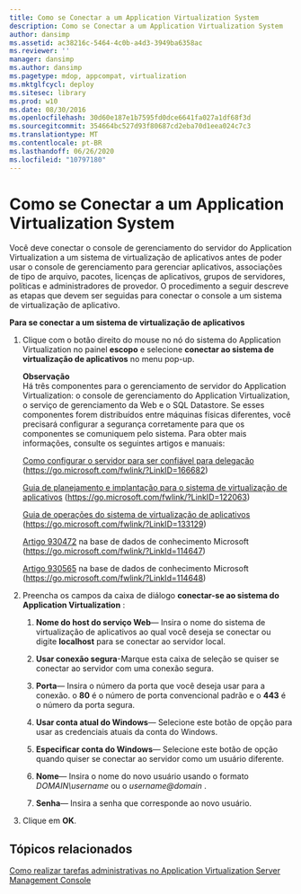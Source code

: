 ```yaml
---
title: Como se Conectar a um Application Virtualization System
description: Como se Conectar a um Application Virtualization System
author: dansimp
ms.assetid: ac38216c-5464-4c0b-a4d3-3949ba6358ac
ms.reviewer: ''
manager: dansimp
ms.author: dansimp
ms.pagetype: mdop, appcompat, virtualization
ms.mktglfcycl: deploy
ms.sitesec: library
ms.prod: w10
ms.date: 08/30/2016
ms.openlocfilehash: 30d60e187e1b7595fd0dce6641fa027a1df68f3d
ms.sourcegitcommit: 354664bc527d93f80687cd2eba70d1eea024c7c3
ms.translationtype: MT
ms.contentlocale: pt-BR
ms.lasthandoff: 06/26/2020
ms.locfileid: "10797180"
---
```

# Como se Conectar a um Application Virtualization System


Você deve conectar o console de gerenciamento do servidor do Application Virtualization a um sistema de virtualização de aplicativos antes de poder usar o console de gerenciamento para gerenciar aplicativos, associações de tipo de arquivo, pacotes, licenças de aplicativos, grupos de servidores, políticas e administradores de provedor. O procedimento a seguir descreve as etapas que devem ser seguidas para conectar o console a um sistema de virtualização de aplicativo.

**Para se conectar a um sistema de virtualização de aplicativos**

1. Clique com o botão direito do mouse no nó do sistema do Application Virtualization no painel **escopo** e selecione **conectar ao sistema de virtualização de aplicativos** no menu pop-up.

   **Observação**  
   Há três componentes para o gerenciamento de servidor do Application Virtualization: o console de gerenciamento do Application Virtualization, o serviço de gerenciamento da Web e o SQL Datastore. Se esses componentes forem distribuídos entre máquinas físicas diferentes, você precisará configurar a segurança corretamente para que os componentes se comuniquem pelo sistema. Para obter mais informações, consulte os seguintes artigos e manuais:

   [Como configurar o servidor para ser confiável para delegação](https://go.microsoft.com/fwlink/?LinkID=166682) (https://go.microsoft.com/fwlink/?LinkID=166682)

   [Guia de planejamento e implantação para o sistema de virtualização de aplicativos](https://go.microsoft.com/fwlink/?LinkID=122063) (https://go.microsoft.com/fwlink/?LinkID=122063)

   [Guia de operações do sistema de virtualização de aplicativos](https://go.microsoft.com/fwlink/?LinkID=133129) (https://go.microsoft.com/fwlink/?LinkID=133129)

   [Artigo 930472](https://go.microsoft.com/fwlink/?LinkId=114647) na base de dados de conhecimento Microsoft (https://go.microsoft.com/fwlink/?LinkId=114647)

   [Artigo 930565](https://go.microsoft.com/fwlink/?LinkId=114648) na base de dados de conhecimento Microsoft (https://go.microsoft.com/fwlink/?LinkId=114648)

     

2. Preencha os campos da caixa de diálogo **conectar-se ao sistema do Application Virtualization** :

   1. **Nome do host do serviço Web**— Insira o nome do sistema de virtualização de aplicativos ao qual você deseja se conectar ou digite **localhost** para se conectar ao servidor local.

   2. **Usar conexão segura**-Marque esta caixa de seleção se quiser se conectar ao servidor com uma conexão segura.

   3. **Porta**— Insira o número da porta que você deseja usar para a conexão. o **80** é o número de porta convencional padrão e o **443** é o número da porta segura.

   4. **Usar conta atual do Windows**— Selecione este botão de opção para usar as credenciais atuais da conta do Windows.

   5. **Especificar conta do Windows**— Selecione este botão de opção quando quiser se conectar ao servidor como um usuário diferente.

   6. **Nome**— Insira o nome do novo usuário usando o formato *DOMAIN\\username* ou o <em> username@domain </em> .

   7. **Senha**— Insira a senha que corresponde ao novo usuário.

3. Clique em **OK**.

## Tópicos relacionados


[Como realizar tarefas administrativas no Application Virtualization Server Management Console](how-to-perform-administrative-tasks-in-the-application-virtualization-server-management-console.md)

 

 





